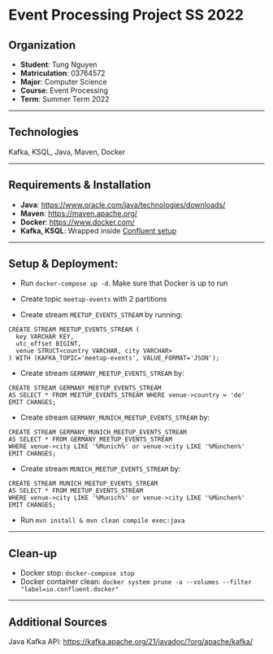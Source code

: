 # Event Processing Project SS 2022

## Organization

- **Student**: Tung Nguyen
- **Matriculation**: 03764572
- **Major**: Computer Science 
- **Course**: Event Processing
- **Term**: Summer Term 2022
 
---
## Technologies

Kafka, KSQL, Java, Maven, Docker

---
## Requirements & Installation

- **Java**: https://www.oracle.com/java/technologies/downloads/
- **Maven**: https://maven.apache.org/
- **Docker**: https://www.docker.com/
- **Kafka, KSQL**: Wrapped inside [Confluent setup](https://docs.confluent.io/platform/current/quickstart/ce-docker-quickstart.html)

---
## Setup & Deployment:

- Run `docker-compose up -d`. Make sure that Docker is up to run

- Create topic `meetup-events` with 2 partitions

- Create stream `MEETUP_EVENTS_STREAM` by running:

````$xslt
CREATE STREAM MEETUP_EVENTS_STREAM (
  key VARCHAR KEY,
  utc_offset BIGINT, 
  venue STRUCT<country VARCHAR, city VARCHAR>
) WITH (KAFKA_TOPIC='meetup-events', VALUE_FORMAT='JSON');
````

- Create stream `GERMANY_MEETUP_EVENTS_STREAM` by:
````$xslt
CREATE STREAM GERMANY_MEETUP_EVENTS_STREAM
AS SELECT * FROM MEETUP_EVENTS_STREAM WHERE venue->country = 'de'
EMIT CHANGES;
````

- Create stream `GERMANY_MUNICH_MEETUP_EVENTS_STREAM` by:
````$xslt
CREATE STREAM GERMANY_MUNICH_MEETUP_EVENTS_STREAM
AS SELECT * FROM GERMANY_MEETUP_EVENTS_STREAM 
WHERE venue->city LIKE '%Munich%' or venue->city LIKE '%München%'
EMIT CHANGES;
````

- Create stream `MUNICH_MEETUP_EVENTS_STREAM` by:
````$xslt
CREATE STREAM MUNICH_MEETUP_EVENTS_STREAM
AS SELECT * FROM MEETUP_EVENTS_STREAM 
WHERE venue->city LIKE '%Munich%' or venue->city LIKE '%München%'
EMIT CHANGES;
````

- Run `mvn install & mvn clean compile exec:java`

---
## Clean-up

- Docker stop: `docker-compose stop`
- Docker container clean: `docker system prune -a --volumes --filter "label=io.confluent.docker"`

---
## Additional Sources

Java Kafka API: https://kafka.apache.org/21/javadoc/?org/apache/kafka/